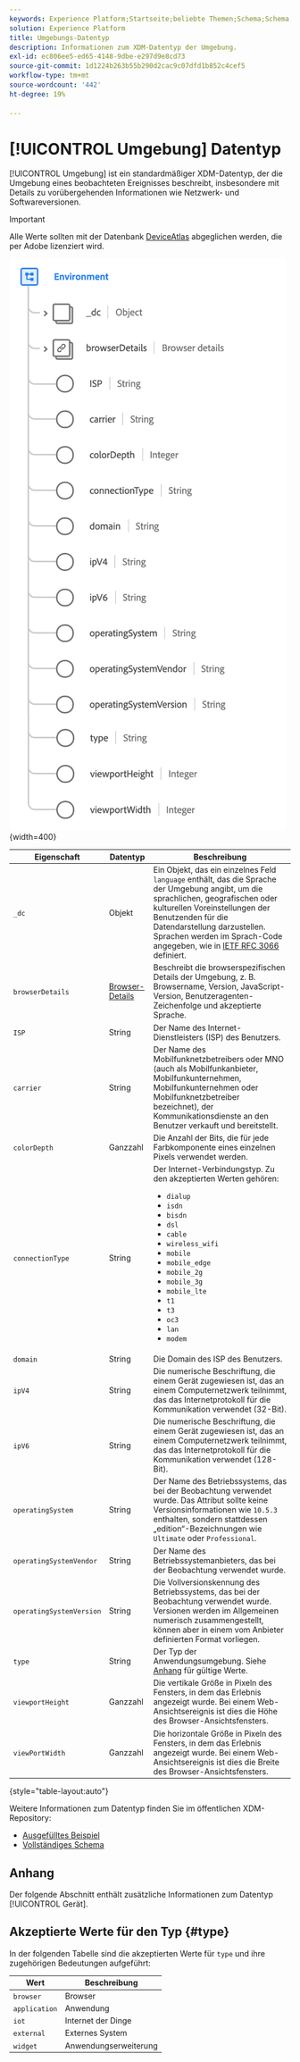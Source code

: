 ```yaml
---
keywords: Experience Platform;Startseite;beliebte Themen;Schema;Schema;XDM;Felder;Schemata;Schemata;Umgebung;Datentyp;Datentyp;Datentyp;
solution: Experience Platform
title: Umgebungs-Datentyp
description: Informationen zum XDM-Datentyp der Umgebung.
exl-id: ec806ee5-ed65-4148-9dbe-e297d9e8cd73
source-git-commit: 1d1224b263b55b290d2cac9c07dfd1b852c4cef5
workflow-type: tm+mt
source-wordcount: '442'
ht-degree: 19%

---
```


# [!UICONTROL Umgebung] Datentyp

[!UICONTROL Umgebung] ist ein standardmäßiger XDM-Datentyp, der die Umgebung eines beobachteten Ereignisses beschreibt, insbesondere mit Details zu vorübergehenden Informationen wie Netzwerk- und Softwareversionen.

>[!IMPORTANT]
>
>Alle Werte sollten mit der Datenbank [DeviceAtlas](https://deviceatlas.com) abgeglichen werden, die per Adobe lizenziert wird.

![](../images/data-types/environment.png){width=400}

| Eigenschaft | Datentyp | Beschreibung |
| --- | --- | --- |
| `_dc` | Objekt | Ein Objekt, das ein einzelnes Feld `language` enthält, das die Sprache der Umgebung angibt, um die sprachlichen, geografischen oder kulturellen Voreinstellungen der Benutzenden für die Datendarstellung darzustellen. Sprachen werden im Sprach-Code angegeben, wie in [IETF RFC 3066](https://www.ietf.org/rfc/rfc3066.txt) definiert. |
| `browserDetails` | [Browser-Details](./browser-details.md) | Beschreibt die browserspezifischen Details der Umgebung, z. B. Browsername, Version, JavaScript-Version, Benutzeragenten-Zeichenfolge und akzeptierte Sprache. |
| `ISP` | String | Der Name des Internet-Dienstleisters (ISP) des Benutzers. |
| `carrier` | String | Der Name des Mobilfunknetzbetreibers oder MNO (auch als Mobilfunkanbieter, Mobilfunkunternehmen, Mobilfunkunternehmen oder Mobilfunknetzbetreiber bezeichnet), der Kommunikationsdienste an den Benutzer verkauft und bereitstellt. |
| `colorDepth` | Ganzzahl | Die Anzahl der Bits, die für jede Farbkomponente eines einzelnen Pixels verwendet werden. |
| `connectionType` | String | Der Internet-Verbindungstyp. Zu den akzeptierten Werten gehören: <ul><li>`dialup`</li><li>`isdn`</li><li>`bisdn`</li><li>`dsl`</li><li>`cable`</li><li>`wireless_wifi`</li><li>`mobile`</li><li>`mobile_edge`</li><li>`mobile_2g`</li><li>`mobile_3g`</li><li>`mobile_lte`</li><li>`t1`</li><li>`t3`</li><li>`oc3`</li><li>`lan`</li><li>`modem`</li></ul> |
| `domain` | String | Die Domain des ISP des Benutzers. |
| `ipV4` | String | Die numerische Beschriftung, die einem Gerät zugewiesen ist, das an einem Computernetzwerk teilnimmt, das das Internetprotokoll für die Kommunikation verwendet (32-Bit). |
| `ipV6` | String | Die numerische Beschriftung, die einem Gerät zugewiesen ist, das an einem Computernetzwerk teilnimmt, das das Internetprotokoll für die Kommunikation verwendet (128-Bit). |
| `operatingSystem` | String | Der Name des Betriebssystems, das bei der Beobachtung verwendet wurde. Das Attribut sollte keine Versionsinformationen wie `10.5.3` enthalten, sondern stattdessen „edition“-Bezeichnungen wie `Ultimate` oder `Professional`. |
| `operatingSystemVendor` | String | Der Name des Betriebssystemanbieters, das bei der Beobachtung verwendet wurde. |
| `operatingSystemVersion` | String | Die Vollversionskennung des Betriebssystems, das bei der Beobachtung verwendet wurde. Versionen werden im Allgemeinen numerisch zusammengestellt, können aber in einem vom Anbieter definierten Format vorliegen. |
| `type` | String | Der Typ der Anwendungsumgebung. Siehe [Anhang](#type) für gültige Werte. |
| `viewportHeight` | Ganzzahl | Die vertikale Größe in Pixeln des Fensters, in dem das Erlebnis angezeigt wurde. Bei einem Web-Ansichtsereignis ist dies die Höhe des Browser-Ansichtsfensters. |
| `viewPortWidth` | Ganzzahl | Die horizontale Größe in Pixeln des Fensters, in dem das Erlebnis angezeigt wurde. Bei einem Web-Ansichtsereignis ist dies die Breite des Browser-Ansichtsfensters. |

{style="table-layout:auto"}

Weitere Informationen zum Datentyp finden Sie im öffentlichen XDM-Repository:

* [Ausgefülltes Beispiel](https://github.com/adobe/xdm/blob/master/components/datatypes/environment.example.1.json)
* [Vollständiges Schema](https://github.com/adobe/xdm/blob/master/components/datatypes/environment.schema.json)

## Anhang

Der folgende Abschnitt enthält zusätzliche Informationen zum Datentyp [!UICONTROL Gerät].

## Akzeptierte Werte für den Typ {#type}

In der folgenden Tabelle sind die akzeptierten Werte für `type` und ihre zugehörigen Bedeutungen aufgeführt:

| Wert | Beschreibung |
| --- | --- |
| `browser` | Browser |
| `application` | Anwendung |
| `iot` | Internet der Dinge |
| `external` | Externes System |
| `widget` | Anwendungserweiterung |
